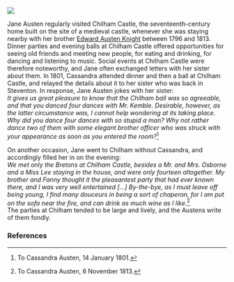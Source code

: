 <a href="https://dev.visual-essays.app"><img src="https://dev-visual-essays.netlify.app/images/ve-button.png"/></a>

<param author="Susan Civale" banner="/images/banners/19c.jpg" layout="vtl" title="Jane Austen: Chilham Castle" ve-config=""/>

<param aliases="Canterbury" eid="Q29303" ve-entity=""/>
<param aliases="Chilham Castle" eid="Q5098912" ve-entity=""/>

Jane Austen regularly visited Chilham Castle, the seventeenth-century home built on the site of a medieval castle, whenever she was staying nearby with her brother [Edward Austen Knight](/austen-godmersham) between 1796 and 1813.  Dinner parties and evening balls at Chilham Castle offered opportunities for seeing old friends and meeting new people, for eating and drinking, for dancing and listening to music.  Social events at Chilham Castle were therefore noteworthy, and Jane often exchanged letters with her sister about them.  In 1801, Cassandra attended dinner and then a ball at Chilham Castle, and relayed the details about it to her sister who was back in Steventon.  In response, Jane Austen jokes with her sister:   
_It gives us great pleasure to know that the Chilham ball was so agreeable, and that you danced four dances with Mr. Kemble.  Desirable, however, as the latter circumstance was, I cannot help wondering at its taking place.  Why did you dance four dances with so stupid a man?  Why not rather dance two of them with some elegant brother officer who was struck with your appearance as soon as you entered the room?_[^ref1]  
<param ve-image-v2 manifest="https://iiif.juncture-digital.org/gh:kent-map/images/austen/chilhamcastle.jpg/manifest.json"> 

On another occasion, Jane went to Chilham without Cassandra, and accordingly filled her in on the evening:  
_We met only the Bretons at Chilham Castle, besides a Mr. and Mrs. Osborne and a Miss Lee staying in the house, and were only fourteen altogether.  My brother and Fanny thought it the pleasantest party that had ever known there, and I was very well entertained […] By-the-bye, as I must leave off being young, I find many douceurs in being a sort of chaperon, for I am put on the sofa near the fire, and can drink as much wine as I like._[^ref2]    
The parties at Chilham tended to be large and lively, and the Austens write of them fondly.
<param ve-image-v2 manifest="https://iiif.juncture-digital.org/gh:kent-map/images/austen/Chilham Castle MJC.jpg/manifest.json"> 

### References

[^ref1]: To Cassandra Austen, 14 January 1801.   
[^ref2]:  To Cassandra Austen, 6 November 1813.   
